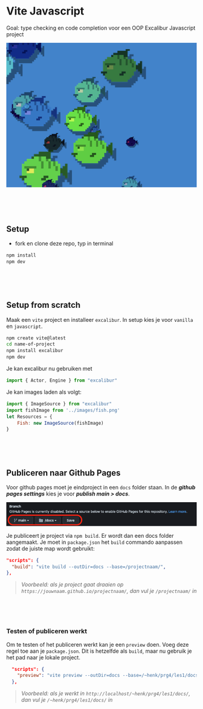 # Vite Javascript

Goal: type checking en code completion voor een OOP Excalibur Javascript project

![fishes](./src/images/preview.png)

<br>
<br>
<br>

## Setup

- fork en clone deze repo, typ in terminal

```bash
npm install
npm dev
```
<br>
<br>
<br>

## Setup from scratch

Maak een `vite` project en installeer `excalibur`. In setup kies je voor `vanilla` en `javascript`.

```bash
npm create vite@latest
cd name-of-project
npm install excalibur
npm dev
```
Je kan excalibur nu gebruiken met
```javascript
import { Actor, Engine } from "excalibur"
```
Je kan images laden als volgt:
```javascript
import { ImageSource } from "excalibur"
import fishImage from '../images/fish.png'
let Resources = {
    Fish: new ImageSource(fishImage)
}
```
<br>
<br>
<br>

## Publiceren naar Github Pages

Voor github pages moet je eindproject in een `docs` folder staan. In de ***github pages settings*** kies je voor ***publish main > docs***.

![pages](./src/images/page.png)

Je publiceert je project via `npm build`. Er wordt dan een docs folder aangemaakt. Je moet in `package.json` het `build` commando aanpassen zodat de juiste map wordt gebruikt: 

```json
"scripts": {
  "build": "vite build --outDir=docs --base=/projectnaam/",
},
```
> *Voorbeeld: als je project gaat draaien op `https://jouwnaam.github.io/projectnaam/`, dan vul je `/projectnaam/` in*

<br>
<br>
<br>

### Testen of publiceren werkt

Om te testen of het publiceren werkt kan je een `preview` doen. Voeg deze regel toe aan je `package.json`. Dit is hetzelfde als `build`, maar nu gebruik je het pad naar je lokale project.

```json
  "scripts": {
    "preview": "vite preview --outDir=docs --base=/~henk/prg4/les1/docs/"
  },
```
> *Voorbeeld: als je werkt in `http://localhost/~henk/prg4/les1/docs/`, dan vul je `/~henk/prg4/les1/docs/` in*